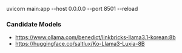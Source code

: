 uvicorn main:app --host 0.0.0.0 --port 8501 --reload


### Candidate Models
- https://www.ollama.com/benedict/linkbricks-llama3.1-korean:8b
- https://huggingface.co/saltlux/Ko-Llama3-Luxia-8B